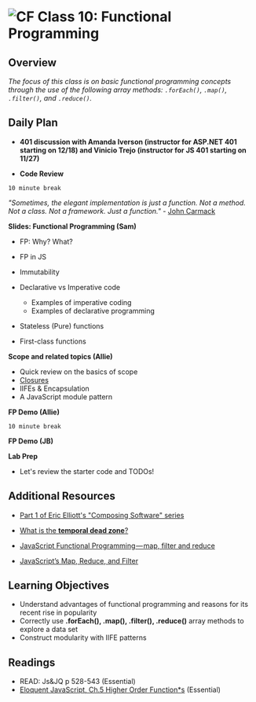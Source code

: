 ![CF](https://i.imgur.com/7v5ASc8.png)  Class 10: Functional Programming
=======
## Overview
<!-- Provide a general overview of the daily concepts and processes that will be covered in lectures and labs -->

*The focus of this class is on basic functional programming concepts through the use of the following array methods: `.forEach()`, `.map()`, `.filter()`, and `.reduce()`.*

## Daily Plan

- **401 discussion with Amanda Iverson (instructor for ASP.NET 401 starting on 12/18) and Vinicio Trejo (instructor for JS 401 starting on 11/27)**

- **Code Review**

`10 minute break`

*"Sometimes, the elegant implementation is just a function.  Not a method.  Not a class.  Not a framework.  Just a function."* - [John Carmack](https://twitter.com/id_aa_carmack/status/53512300451201024)

**Slides: Functional Programming (Sam)**

- FP: Why? What?

- FP in JS

- Immutability

- Declarative vs Imperative code

	- Examples of imperative coding
	- Examples of declarative programming
- Stateless (Pure) functions

- First-class functions

**Scope and related topics (Allie)**

- Quick review on the basics of scope
- [Closures](https://www.joezimjs.com/javascript/javascript-closures-and-the-module-pattern/)
- IIFEs & Encapsulation
- A JavaScript module pattern

**FP Demo (Allie)**

`10 minute break`

**FP Demo (JB)**

**Lab Prep**

- Let's review the starter code and TODOs!

## Additional Resources

- [Part 1 of Eric Elliott's "Composing Software" series](https://medium.com/javascript-scene/the-rise-and-fall-and-rise-of-functional-programming-composable-software-c2d91b424c8c)

- [What is the **temporal dead zone**?](https://stackoverflow.com/questions/33198849/what-is-the-temporal-dead-zone)

- [JavaScript Functional Programming — map, filter and reduce](https://medium.com/jsguru/javascript-functional-programming-map-filter-and-reduce-846ff9ba492d)

- [JavaScript’s Map, Reduce, and Filter](https://danmartensen.svbtle.com/javascripts-map-reduce-and-filter)

## Learning Objectives
<!--
ABCD:
  Audience: Program participants
  Behavior: Expected learning/behavior changes/results
  Condition:
    Circumstances that lead to change/result
    When change/result are expected to occur
  Degree: How much change occurs (%) for how many participants (#)
-->

* Understand advantages of functional programming and reasons for its recent rise in popularity
* Correctly use **.forEach(), .map(), .filter(), .reduce()** array methods to explore a data set
* Construct modularity with IIFE patterns

## Readings
<!-- List of readings required for this content; readings being completed by the start of this lecture -->

* READ: Js&JQ p 528-543 (Essential)
* [Eloquent JavaScript, Ch.5 Higher Order Function*s](http://eloquentjavascript.net/05_higher_order.html) (Essential)
